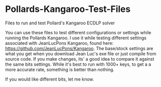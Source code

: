 # Pollards-Kangaroo-Test-Files
Files to run and test Pollard's Kangaroo ECDLP solver

You can use these files to test different configurations or settings while running the Pollards Kangaroo. I use it while testing different
settings associated with JeanLucPons Kangaroo, found here: https://github.com/JeanLucPons/Kangaroo. The base/stock settings are what you get
when you download Jean Luc's exe file or just compile from source code. If you make changes, its' a good idea to compare it against the same
bits settings. 
While it's best to run with 1000+ keys, to get a a more accurate rate, something is better than nothing.

If you would like different bits, let me know.
